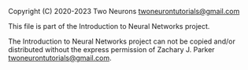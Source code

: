 Copyright (C) 2020-2023 Two Neurons twoneurontutorials@gmail.com

This file is part of the Introduction to Neural Networks project.

The Introduction to Neural Networks project can not be copied and/or distributed without the express
permission of Zachary J. Parker twoneurontutorials@gmail.com.